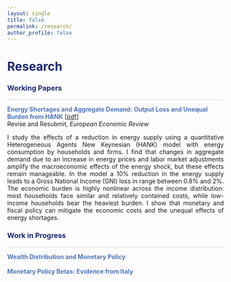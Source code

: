 ```yaml
---
layout: single
title: false
permalink: /research/
author_profile: false
---
```

<h1 style="color:rgb(27,39,113);">Research</h1> 

<h3 style="color:rgb(27,39,113);">Working Papers</h3> 

<hr style = "height:0.5px;border-width:0;color:gray;background-color:rgb(216,216,216)">

<span style="color:rgb(78,116,192);">**Energy Shortages and Aggregate Demand: Output Loss and Unequal Burden from HANK**</span> [[pdf](/upload/wp/energy_hank.pdf)] <br> 
Revise and Resubmit, <em>European Economic Review</em> 
<br>
<div style="text-align: justify">I study the effects of a reduction in energy supply using a quantitative Heterogeneous Agents
New Keynesian (HANK) model with energy consumption by households and firms. I find that
changes in aggregate demand due to an increase in energy prices and labor market adjustments
amplify the macroeconomic effects of the energy shock, but these effects remain manageable.
In the model a 10% reduction in the energy supply leads to a Gross National Income (GNI) loss
in range between 0.8% and 2%. The economic burden is highly nonlinear across the income
distribution: most households face similar and relatively contained costs, while low-income
households bear the heaviest burden. I show that monetary and fiscal policy can mitigate the
economic costs and the unequal effects of energy shortages.
</div>

<h3 style="color:rgb(27,39,113);">Work in Progress</h3> 

<hr style = "height:0.5px;border-width:0;color:gray;background-color:rgb(216,216,216)">

<span style="color:rgb(78,116,192);">**Wealth Distribution and Monetary Policy**</span><br> 
<br> 
<span style="color:rgb(78,116,192);">**Monetary Policy Betas: Evidence from Italy**</span><br> 
<br> 

  <br>
    <br>
      <br>
        <br>
          <br>
            <br>
              <br>
                <br>
                  <br>
                    <br>
